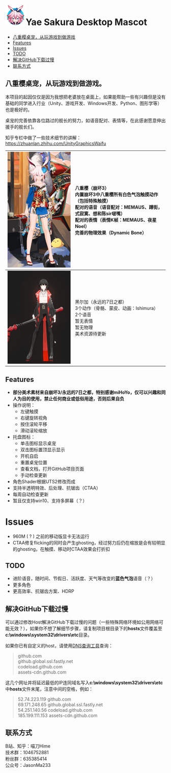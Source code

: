 # <img src="README.assets/icon.png" alt="icon" style="zoom:50%;" />Yae Sakura Desktop Mascot

- [八重樱桌宠，从玩游戏到做游戏](#八重樱桌宠从玩游戏到做游戏)
- [Features](#Features)
- [Issues](#Issues)
- [TODO](#TODO)
- [解决GitHub下载过慢](#解决GitHub下载过慢)
- [联系方式](#联系方式)

## 八重樱桌宠，从玩游戏到做游戏。

本项目的起因仅仅是因为我想把老婆放在桌面上，如果能帮助一些有兴趣但是没有基础的同学进入行业（Unity、游戏开发、Windows开发、Python、图形学等）也是极好的。

桌宠的完善依靠各位路过的舰长的努力，如语音配对、表情等，在此感谢愿意伸出援手的舰长们。

知乎专栏中做了一些技术细节的讲解：https://zhuanlan.zhihu.com/UnityGraphicsWaifu

| <img src="README.assets/Demo01.gif" alt="Demo01" style="zoom:80%;" /> | 八重樱（崩坏3）<br />内置崩坏3中八重樱所有**白色气泡**触摸动作（包括**特殊**触摸）<br />配对的语音（语音配对：MEMAUS、蹲街，式寂寞、想和陈sir啵嘴）<br />配对的表情（表情K帧：MEMAUS、夜星Noel）<br />完善的物理效果（Dynamic Bone） |
| :----------------------------------------------------------- | :----------------------------------------------------------- |
| ![Demo10](README.assets/Demo10.gif)                          | 黑尔加（永远的7日之都）<br />3个动作（骨骼、蒙皮、动画：Ishimura）<br />2个语音<br />暂无表情<br />暂无物理<br />美术资源待更新 |



## **Features**
- **部分美术素材来自崩坏3/永远的7日之都，特别感谢miHoYo，仅可以兴趣和同人为目的使用，禁止任何商业或低俗用途，否则后果自负**
- 操作说明：
  - 左键触摸
  - 右键旋转视角
  - 按住滚轮平移
  - 滑动滚轮缩放
- 托盘图标：
  - 单击图标显示桌宠
  - 双击图标置顶显示显示
  - 开机自启
  - 重置桌宠位置
  - 查看文档，打开GitHub项目页面
  - 手动检查更新
- 角色Shader根据UTS2修改而成
- 支持半透明特效、后处理、抗锯齿（CTAA）
- 每周自动检查更新
- 暂且仅支持win10、支持多屏幕（？）

# Issues

- 960M ( ? ) 之前的移动版显卡无法运行
- CTAA修复flicking的同时会产生ghosting，经过努力后仍在缩放是会有较明显的ghosting，在触摸、移动时CTAA效果会打折扣

## TODO
- 进阶语音，随时间、节假日、活跃度、天气等改变的**蓝色气泡**语音（？）
- 更多角色
- 更高效率、抗锯齿方案、HDRP

## 解决GitHub下载过慢

可以通过修改Host解决GitHub下载过慢的问题（一些特殊网络环境如公用网络可能无效？），如果你不想了解细节步骤，请复制项目根目录下的**hosts**文件覆盖至**c:\windows\system32\drivers\etc**目录。

如果你已有自定义的host，请使用[DNS查询工具](http://tool.chinaz.com/dns/?type=1&amp;host=github.com&amp;ip=)查询：

> github.com  
> github.global.ssl.fastly.net  
> codeload.github.com  
> assets-cdn.github.com

这几个网址并将延迟最低的IP连同域名写入**c:\windows\system32\drivers\etc**中**hosts**文件末尾，注意中间的空格，例如：

> 52.74.223.119  github.com  
> 69.171.248.65 github.global.ssl.fastly.net  
> 54.251.140.56 codeload.github.com  
> 185.199.111.153 assets-cdn.github.com

## 联系方式

B站、知乎：喵刀Hime  
技术群：1046752881  
粉丝群：635385414  
公众号：JasonMa233